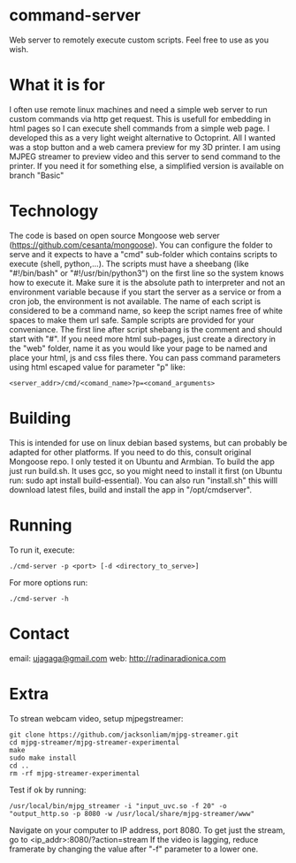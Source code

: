 # command-server
Web server to remotely execute custom scripts.
Feel free to use as you wish. 

# What it is for
I often use remote linux machines and need a simple web server to run custom commands via http get request. This is usefull for embedding in html pages so I can execute shell commands from a simple web page.
I developed this as a very light weight alternative to Octoprint. All I wanted was a stop button and a web camera preview for my 3D printer. I am using MJPEG streamer to preview video and this server to send command to the printer.
If you need it for something else, a simplified version is available on branch "Basic"

# Technology
The code is based on open source Mongoose web server (https://github.com/cesanta/mongoose). You can configure the folder to serve and it expects to have a "cmd" sub-folder which contains scripts to execute (shell, python,...). The scripts must have a sheebang (like "#!/bin/bash" or "#!/usr/bin/python3") on the first line so the system knows how to execute it. Make sure it is the absolute path to interpreter and not an environment variable because if you start the server as a service or from a cron job, the environment is not available.
The name of each script is considered to be a command name, so keep the script names free of white spaces to make them url safe. Sample scripts are provided for your conveniance. The first line after script shebang is the comment and should start with "#".
If you need more html sub-pages, just create a directory in the "web" folder, name it as you would like your page to be named and place your html, js and css files there.
You can pass command parameters using html escaped value for parameter "p" like:

	<server_addr>/cmd/<comand_name>?p=<comand_arguments>

# Building
This is intended for use on linux debian based systems, but can probably be adapted for other platforms. If you need to do this, consult original Mongoose repo. I only tested it on Ubuntu and Armbian.
To build the app just run build.sh. It uses gcc, so you might need to install it first (on Ubuntu run: sudo apt install build-essential). 
You can also run "install.sh" this willl download latest files, build and install the app in "/opt/cmdserver".

# Running
To run it, execute:

	./cmd-server -p <port> [-d <directory_to_serve>]

For more options run:

	./cmd-server -h

# Contact
email: ujagaga@gmail.com
web: http://radinaradionica.com

# Extra
To strean webcam video, setup mjpegstreamer: 

	git clone https://github.com/jacksonliam/mjpg-streamer.git
	cd mjpg-streamer/mjpg-streamer-experimental
	make
	sudo make install
	cd ..
	rm -rf mjpg-streamer-experimental

Test if ok by running:

	/usr/local/bin/mjpg_streamer -i "input_uvc.so -f 20" -o "output_http.so -p 8080 -w /usr/local/share/mjpg-streamer/www"

Navigate on your computer to IP address, port 8080. To get just the stream, go to <ip_addr>:8080/?action=stream
If the video is lagging, reduce framerate by changing the value after "-f" parameter to a lower one. 
